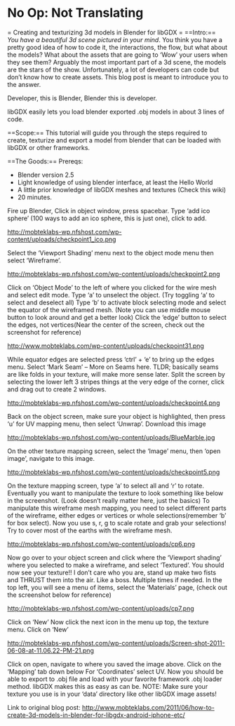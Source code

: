 # No Op: Not Translating


= Creating and texturizing 3d models in Blender for libGDX =
==Intro:==
*_You have a beautiful 3d scene pictured in your mind_*. You think you have a pretty good idea of how to code it, the interactions, the flow, but what about the models? What about the assets that are going to ‘Wow’ your users when they see them? Arguably the most important part of a 3d scene, the models are the stars of the show. Unfortunately, a lot of developers can code but don’t know how to create assets. This blog post is meant to introduce you to the answer.

Developer, this is Blender, Blender this is developer.

libGDX easily lets you load blender exported .obj models in about 3 lines of code.

==Scope:==
This tutorial will guide you through the steps required to create, texturize and export a model from blender that can be loaded with libGDX or other frameworks.

==The Goods:==
Prereqs:
* Blender version 2.5
* Light knowledge of using blender interface, at least the Hello World
* A little prior knowledge of libGDX meshes and textures (Check this wiki)
* 20 minutes.


Fire up Blender, Click in object window, press spacebar.
Type ‘add ico sphere’ (100 ways to add an ico sphere, this is just one), click to add.

http://mobteklabs-wp.nfshost.com/wp-content/uploads/checkpoint1_ico.png

Select the ‘Viewport Shading’ menu next to the object mode menu then select ‘Wireframe’.

http://mobteklabs-wp.nfshost.com/wp-content/uploads/checkpoint2.png

Click on ‘Object Mode’ to the left of where you clicked for the wire mesh and select edit mode.
Type ‘a’ to unselect the object. (Try toggling ‘a’ to select and deselect all)
Type ‘b’ to activate block selecting mode and select the equator of the wireframed mesh. (Note you can use middle mouse button to look around and get a better look)
Click the ‘edge’ button to select the edges, not vertices(Near the center of the screen, check out the screenshot for reference)

http://www.mobteklabs.com/wp-content/uploads/checkpoint31.png

While equator edges are selected press ‘ctrl’ + ‘e’ to bring up the edges menu.
Select ‘Mark Seam’ – More on Seams here. TLDR; basically seams are like folds in your texture, will make more sense later.
Split the screen by selecting the lower left 3 stripes things at the very edge of the corner, click and drag out to create 2 windows.

http://mobteklabs-wp.nfshost.com/wp-content/uploads/checkpoint4.png

Back on the object screen, make sure your object is highlighted, then press ‘u’ for UV mapping menu, then select ‘Unwrap’.
Download this image

http://mobteklabs-wp.nfshost.com/wp-content/uploads/BlueMarble.jpg

On the other texture mapping screen, select the ‘Image’ menu, then ‘open image’, navigate to this image.

http://mobteklabs-wp.nfshost.com/wp-content/uploads/checkpoint5.png

On the texture mapping screen, type ‘a’ to select all and ‘r’ to rotate. Eventually you want to manipulate the texture to look something like below in the screenshot. (Look doesn’t really matter here, just the basics)
To manipulate this wireframe mesh mapping, you need to select different parts of the wireframe, either edges or vertices or whole selections(remember ‘b’ for box select). Now you use s, r, g to scale rotate and grab your selections! Try to cover most of the earths with the wireframe mesh.

http://mobteklabs-wp.nfshost.com/wp-content/uploads/cp6.png

Now go over to your object screen and click where the ‘Viewport shading’ where you selected to make a wireframe, and select ‘Textured’. You should now see your texture!! I don’t care who you are, stand up make two fists and THRUST them into the air. Like a boss. Multiple times if needed.
In the top left, you will see a menu of items, select the ‘Materials’ page, (check out the screenshot below for reference)

http://mobteklabs-wp.nfshost.com/wp-content/uploads/cp7.png

Click on ‘New’
Now click the next icon in the menu up top, the texture menu.
Click on ‘New’

http://mobteklabs-wp.nfshost.com/wp-content/uploads/Screen-shot-2011-06-08-at-11.06.22-PM-21.png

Click on open, navigate to where you saved the image above.
Click on the ‘Mapping’ tab down below
For ‘Coordinates’ select UV.
Now you should be able to export to .obj file and load with your favorite framework .obj loader method. libGDX makes this as easy as can be. NOTE: Make sure your texture you use is in your ‘data’ directory like other libGDX image assets!

Link to original blog post: http://www.mobteklabs.com/2011/06/how-to-create-3d-models-in-blender-for-libgdx-android-iphone-etc/